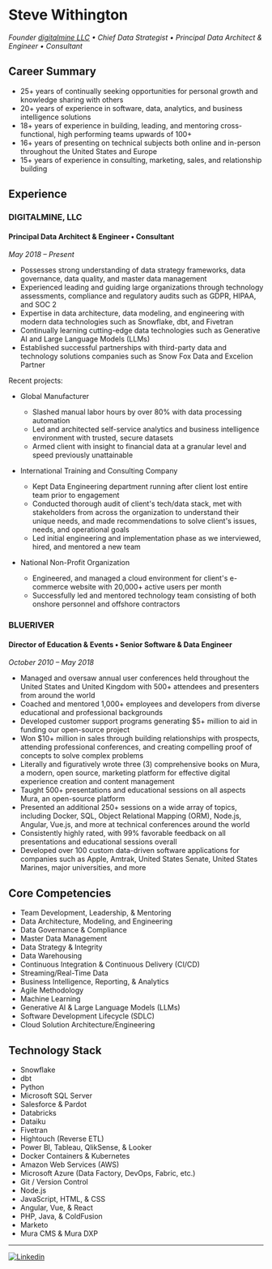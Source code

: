 # Steve Withington

_Founder [digitalmine LLC](https:/digitalmine.com) • Chief Data Strategist • Principal Data Architect & Engineer • Consultant_

## Career Summary

*	25+ years of continually seeking opportunities for personal growth and knowledge sharing with others
*	20+ years of experience in software, data, analytics, and business intelligence solutions
*	18+ years of experience in building, leading, and mentoring cross-functional, high performing teams upwards of 100+
*	16+ years of presenting on technical subjects both online and in-person throughout the United States and Europe
*	15+ years of experience in consulting, marketing, sales, and relationship building

## Experience

### DIGITALMINE, LLC

#### Principal Data Architect & Engineer • Consultant

_May 2018 – Present_

* Possesses strong understanding of data strategy frameworks, data governance, data quality, and master data management
* Experienced leading and guiding large organizations through technology assessments, compliance and regulatory audits such as GDPR, HIPAA, and SOC 2
* Expertise in data architecture, data modeling, and engineering with modern data technologies such as Snowflake, dbt, and Fivetran
* Continually learning cutting-edge data technologies such as Generative AI and Large Language Models (LLMs)
* Established successful partnerships with third-party data and technology solutions companies such as Snow Fox Data and Excelion Partner

Recent projects:

* Global Manufacturer
  * Slashed manual labor hours by over 80% with data processing automation
  * Led and architected self-service analytics and business intelligence environment with trusted, secure datasets
  * Armed client with insight to financial data at a granular level and speed previously unattainable

* International Training and Consulting Company
  * Kept Data Engineering department running after client lost entire team prior to engagement
  * Conducted thorough audit of client's tech/data stack, met with stakeholders from across the organization to understand their unique needs, and made recommendations to solve client's issues, needs, and operational goals
  * Led initial engineering and implementation phase as we interviewed, hired, and mentored a new team

* National Non-Profit Organization
  *	Engineered, and managed a cloud environment for client's e-commerce website with 20,000+ active users per month
  *	Successfully led and mentored technology team consisting of both onshore personnel and offshore contractors

### BLUERIVER

#### Director of Education & Events • Senior Software & Data Engineer

_October 2010 – May 2018_

* Managed and oversaw annual user conferences held throughout the United States and United Kingdom with 500+ attendees and presenters from around the world
* Coached and mentored 1,000+ employees and developers from diverse educational and professional backgrounds
* Developed customer support programs generating $5+ million to aid in funding our open-source project
* Won $10+ million in sales through building relationships with prospects, attending professional conferences, and creating compelling proof of concepts to solve complex problems
* Literally and figuratively wrote three (3) comprehensive books on Mura, a modern, open source, marketing platform for effective digital experience creation and content management
* Taught 500+ presentations and educational sessions on all aspects Mura, an open-source platform
* Presented an additional 250+ sessions on a wide array of topics, including Docker, SQL, Object Relational Mapping (ORM), Node.js, Angular, Vue.js, and more at technical conferences around the world
* Consistently highly rated, with 99% favorable feedback on all presentations and educational sessions overall
* Developed over 100 custom data-driven software applications for companies such as Apple, Amtrak, United States Senate, United States Marines, major universities, and more

## Core Competencies

* Team Development, Leadership, & Mentoring
* Data Architecture, Modeling, and Engineering
* Data Governance & Compliance
* Master Data Management
* Data Strategy & Integrity
* Data Warehousing
* Continuous Integration & Continuous Delivery (CI/CD)
* Streaming/Real-Time Data
* Business Intelligence, Reporting, & Analytics
* Agile Methodology
* Machine Learning
* Generative AI & Large Language Models (LLMs)
* Software Development Lifecycle (SDLC)
* Cloud Solution Architecture/Engineering

## Technology Stack

* Snowflake
* dbt
* Python
* Microsoft SQL Server
* Salesforce & Pardot
* Databricks
* Dataiku
* Fivetran
* Hightouch (Reverse ETL)
* Power BI, Tableau, QlikSense, & Looker
* Docker Containers & Kubernetes
* Amazon Web Services (AWS)
* Microsoft Azure (Data Factory, DevOps, Fabric, etc.)
* Git / Version Control
* Node.js
* JavaScript, HTML, & CSS
* Angular, Vue, & React
* PHP, Java, & ColdFusion
* Marketo
* Mura CMS & Mura DXP

<hr>

[![Linkedin](https://img.shields.io/badge/LinkedIn-0077B5?style=for-the-badge&logo=linkedin&logoColor=white)](https://www.linkedin.com/in/stevewithington)
